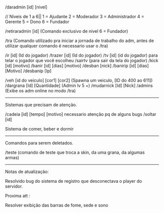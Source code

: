 /daradmin [id] [nivel]

 // Níveis de 1 a 6||
	1 = Ajudante
	2 = Moderador
	3 = Administrador
	4 = Gerente
	5 = Dono
	6 = Fundador

/retiraradmin [id]  (Comando exclusivo de nivel 6 = Fundador)

/tra (Comando utilizado pra iniciar a jornada de trabalho do adm, antes de utilizar qualquer comando é necessario usar o /tra) 

/ir [id]    (Id do jogador)
/trazer [id] (Id do jogador)
/tv [id] (id do jogador) para telar o jogador que você escolheu
/sairtv  (para sair da tela do jogador)
/kick [id] [motivo]
/banir [id] [dias] [motivo]
/desban [nick]
/banirip [id] [dias] [Motivo]
/desbanip [Ip]

/veh [id do veiculo] [cor1] [cor2] (Spawna um veiculo, [ID do 400 ao 611])
/dargrana [Id] [Quantidade] (Admin lv 5 +)
/mudarnick [Id] [Nick] 
/admins (Exibe os adm online no modo /tra)



-------------------------
Sistemas que precisam de atenção.

/cadeia [id] [tempo] [motivo] necessario atenção pq de alguns bugs
/soltar [id]


Sistema de comer, beber e dormir


-----
Comandos para serem deletados.

/teste  (comando de teste que troca a skin, da uma grana, da algumas armas)




----------
Notas de atualização:

Resolvido bug do sistema de registro que desconectava o player do servidor.



Proxima att :

Resolver exibição das barras de fome, sede e sono
